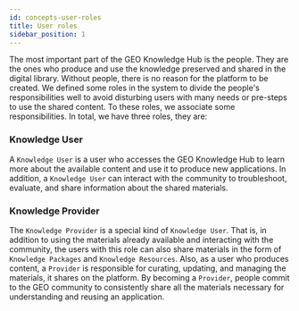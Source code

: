 ```yaml
---
id: concepts-user-roles
title: User roles
sidebar_position: 1
---
```


The most important part of the GEO Knowledge Hub is the people. They are the ones who produce and use the knowledge preserved and shared in the digital library. Without people, there is no reason for the platform to be created. We defined some roles in the system to divide the people's responsibilities well to avoid disturbing users with many needs or pre-steps to use the shared content. To these roles, we associate some responsibilities. In total, we have three roles, they are:

###  Knowledge User

A `Knowledge User` is a user who accesses the GEO Knowledge Hub to learn more about the available content and use it to produce new applications. In addition, a `Knowledge User` can interact with the community to troubleshoot, evaluate, and share information about the shared materials.

### Knowledge Provider

The `Knowledge Provider` is a special kind of `Knowledge User`. That is, in addition to using the materials already available and interacting with the community, the users with this role can also share materials in the form of `Knowledge Packages` and `Knowledge Resources`. Also, as a user who produces content, a `Provider` is responsible for curating, updating, and managing the materials, it shares on the platform. By becoming a `Provider`, people commit to the GEO community to consistently share all the materials necessary for understanding and reusing an application.

